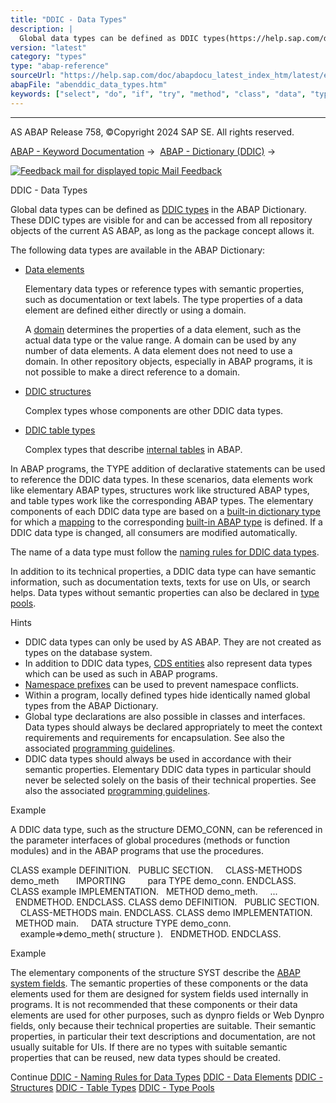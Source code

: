 ```yaml
---
title: "DDIC - Data Types"
description: |
  Global data types can be defined as DDIC types(https://help.sap.com/doc/abapdocu_latest_index_htm/latest/en-US/abenddic_type_glosry.htm 'Glossary Entry') in the ABAP Dictionary. These DDIC types are visible for and can be accessed from all repository objects of the current AS ABAP, as long as the
version: "latest"
category: "types"
type: "abap-reference"
sourceUrl: "https://help.sap.com/doc/abapdocu_latest_index_htm/latest/en-US/abenddic_data_types.htm"
abapFile: "abenddic_data_types.htm"
keywords: ["select", "do", "if", "try", "method", "class", "data", "types", "internal-table", "abenddic"]
---
```


* * *

AS ABAP Release 758, ©Copyright 2024 SAP SE. All rights reserved.

[ABAP - Keyword Documentation](https://help.sap.com/doc/abapdocu_latest_index_htm/latest/en-US/abenabap.htm) →  [ABAP - Dictionary (DDIC)](https://help.sap.com/doc/abapdocu_latest_index_htm/latest/en-US/abenabap_dictionary.htm) → 

 [![](Mail.gif?object=Mail.gif "Feedback mail for displayed topic") Mail Feedback](mailto:f1_help@sap.com?subject=Feedback%20on%20ABAP%20Documentation&body=Document:%20DDIC%20-%20Data%20Types%2C%20ABENDDIC_DATA_TYPES%2C%20758%0D%0A%0D%0AError:%0D%0A%0D%0A%0D%0A%0D%0ASuggestion%20for%20improvement:)

DDIC - Data Types

Global data types can be defined as [DDIC types](https://help.sap.com/doc/abapdocu_latest_index_htm/latest/en-US/abenddic_type_glosry.htm "Glossary Entry") in the ABAP Dictionary. These DDIC types are visible for and can be accessed from all repository objects of the current AS ABAP, as long as the package concept allows it.

The following data types are available in the ABAP Dictionary:

-   [Data elements](https://help.sap.com/doc/abapdocu_latest_index_htm/latest/en-US/abenddic_data_elements.htm)
    
    Elementary data types or reference types with semantic properties, such as documentation or text labels. The type properties of a data element are defined either directly or using a domain.
    
    A [domain](https://help.sap.com/doc/abapdocu_latest_index_htm/latest/en-US/abenddic_domains.htm) determines the properties of a data element, such as the actual data type or the value range. A domain can be used by any number of data elements. A data element does not need to use a domain. In other repository objects, especially in ABAP programs, it is not possible to make a direct reference to a domain.
    
-   [DDIC structures](https://help.sap.com/doc/abapdocu_latest_index_htm/latest/en-US/abenddic_structures.htm)
    
    Complex types whose components are other DDIC data types.
    
-   [DDIC table types](https://help.sap.com/doc/abapdocu_latest_index_htm/latest/en-US/abenddic_table_types.htm)
    
    Complex types that describe [internal tables](https://help.sap.com/doc/abapdocu_latest_index_htm/latest/en-US/abeninternal_table_glosry.htm "Glossary Entry") in ABAP.
    

In ABAP programs, the TYPE addition of declarative statements can be used to reference the DDIC data types. In these scenarios, data elements work like elementary ABAP types, structures work like structured ABAP types, and table types work like the corresponding ABAP types. The elementary components of each DDIC data type are based on a [built-in dictionary type](https://help.sap.com/doc/abapdocu_latest_index_htm/latest/en-US/abenddic_builtin_types.htm) for which a [mapping](https://help.sap.com/doc/abapdocu_latest_index_htm/latest/en-US/abenddic_builtin_types.htm) to the corresponding [built-in ABAP type](https://help.sap.com/doc/abapdocu_latest_index_htm/latest/en-US/abenbuilt_in_types_complete.htm) is defined. If a DDIC data type is changed, all consumers are modified automatically.

The name of a data type must follow the [naming rules for DDIC data types](https://help.sap.com/doc/abapdocu_latest_index_htm/latest/en-US/abenddic_types_names.htm).

In addition to its technical properties, a DDIC data type can have semantic information, such as documentation texts, texts for use on UIs, or search helps. Data types without semantic properties can also be declared in [type pools](https://help.sap.com/doc/abapdocu_latest_index_htm/latest/en-US/abenddic_type_groups.htm).

Hints

-   DDIC data types can only be used by AS ABAP. They are not created as types on the database system.
-   In addition to DDIC data types, [CDS entities](https://help.sap.com/doc/abapdocu_latest_index_htm/latest/en-US/abencds_entity_glosry.htm "Glossary Entry") also represent data types which can be used as such in ABAP programs.
-   [Namespace prefixes](https://help.sap.com/doc/abapdocu_latest_index_htm/latest/en-US/abennames_repos_obj_guidl.htm "Guideline") can be used to prevent namespace conflicts.
-   Within a program, locally defined types hide identically named global types from the ABAP Dictionary.
-   Global type declarations are also possible in classes and interfaces. Data types should always be declared appropriately to meet the context requirements and requirements for encapsulation. See also the associated [programming guidelines](https://help.sap.com/doc/abapdocu_latest_index_htm/latest/en-US/abendeclaration_dtypes_const_guidl.htm "Guideline").
-   DDIC data types should always be used in accordance with their semantic properties. Elementary DDIC data types in particular should never be selected solely on the basis of their technical properties. See also the associated [programming guidelines](https://help.sap.com/doc/abapdocu_latest_index_htm/latest/en-US/abenusing_types_guidl.htm "Guideline").

Example

A DDIC data type, such as the structure DEMO\_CONN, can be referenced in the parameter interfaces of global procedures (methods or function modules) and in the ABAP programs that use the procedures.

CLASS example DEFINITION.
  PUBLIC SECTION.
    CLASS-METHODS demo\_meth
      IMPORTING
        para TYPE demo\_conn.
ENDCLASS.
CLASS example IMPLEMENTATION.
  METHOD demo\_meth.
    ...
  ENDMETHOD.
ENDCLASS.
CLASS demo DEFINITION.
  PUBLIC SECTION.
    CLASS-METHODS main.
ENDCLASS.
CLASS demo IMPLEMENTATION.
  METHOD main.
    DATA structure TYPE demo\_conn.
    example=>demo\_meth( structure ).
  ENDMETHOD.
ENDCLASS.

Example

The elementary components of the structure SYST describe the [ABAP system fields](https://help.sap.com/doc/abapdocu_latest_index_htm/latest/en-US/abensystem_fields.htm). The semantic properties of these components or the data elements used for them are designed for system fields used internally in programs. It is not recommended that these components or their data elements are used for other purposes, such as dynpro fields or Web Dynpro fields, only because their technical properties are suitable. Their semantic properties, in particular their text descriptions and documentation, are not usually suitable for UIs. If there are no types with suitable semantic properties that can be reused, new data types should be created.

Continue
[DDIC - Naming Rules for Data Types](https://help.sap.com/doc/abapdocu_latest_index_htm/latest/en-US/abenddic_types_names.htm)
[DDIC - Data Elements](https://help.sap.com/doc/abapdocu_latest_index_htm/latest/en-US/abenddic_data_elements.htm)
[DDIC - Structures](https://help.sap.com/doc/abapdocu_latest_index_htm/latest/en-US/abenddic_structures.htm)
[DDIC - Table Types](https://help.sap.com/doc/abapdocu_latest_index_htm/latest/en-US/abenddic_table_types.htm)
[DDIC - Type Pools](https://help.sap.com/doc/abapdocu_latest_index_htm/latest/en-US/abenddic_type_groups.htm)